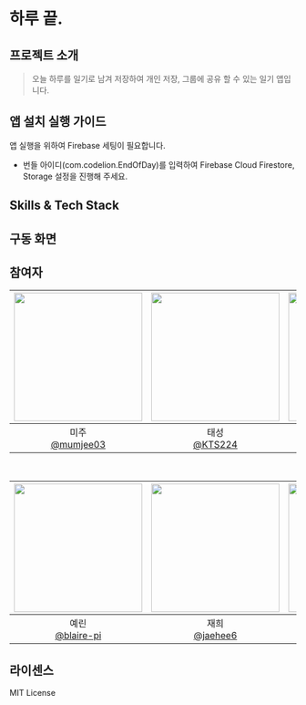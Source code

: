 # 하루 끝.

## 프로젝트 소개
> 오늘 하루를 일기로 남겨 저장하여 개인 저장, 그룹에 공유 할 수 있는 일기 앱입니다.

## 앱 설치 실행 가이드
앱 실행을 위하여 Firebase 세팅이 필요합니다. </br>
- 번들 아이디(com.codelion.EndOfDay)를 입력하여 Firebase Cloud Firestore, Storage 설정을 진행해 주세요.


## Skills & Tech Stack

## 구동 화면

## 참여자
| <img src="https://avatars.githubusercontent.com/u/114036537?v=4" width=225> | <img src="https://avatars.githubusercontent.com/u/75517368?v=4" width=225> | <img src="https://avatars.githubusercontent.com/u/79833715?v=4" width=225> | <img src="https://avatars.githubusercontent.com/u/114223605?v=4" width=225> | 
| :----------------------------------------------------------: | :---------------------------------------------: | :-------------------------------------------------: | :-------------------------------------------------: |
| 미주<br/>[@mumjee03](https://github.com/mumjee03)<br/> | 태성<br/>[@KTS224](https://github.com/KTS224)<br/> | 태욱<br/> [@KiTaeUk](https://github.com/yahoth)<br/> | 영우<br/>[@Lee-Youngwoo](https://github.com/Lee-Youngwoo)<br/> |

<br/>

| <img src="https://avatars.githubusercontent.com/u/56533266?v=4" width=225> | <img src="https://avatars.githubusercontent.com/u/48742019?v=4" width=225> | <img src="https://avatars.githubusercontent.com/u/70871997?v=4" width=225> | <img src="https://avatars.githubusercontent.com/u/87080756?v=4" width=225> | 
| :----------------------------------------------------------: | :---------------------------------------------: | :-------------------------------------------------: | :-------------------------------------------------:
| 예린<br/>[@blaire-pi](https://github.com/blaire-pi)<br/> | 재희<br/>[@jaehee6](https://github.com/jaehee6)<br/> | 석진<br/>[@tjrwls](https://github.com/tjrwls)<br/> | 운상<br/>[@wschooo](https://github.com/wschooo)<br/> |

## 라이센스
MIT License

